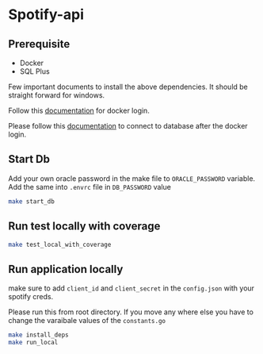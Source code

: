 # Spotify-api

## Prerequisite

* Docker
* SQL Plus

Few important documents to install the above dependencies. It should be straight forward for windows.

Follow this [documentation](https://collabnix.com/how-to-run-oracle-database-in-a-docker-container-using-docker-compose/) for docker login.

Please follow this [documentation](https://oralytics.com/2022/09/22/running-oracle-database-on-docker-on-apple-m1-chip/) to connect to database after the docker login.

## Start Db

Add your own oracle password in the make file to ``ORACLE_PASSWORD`` variable. Add the same into ``.envrc`` file in ``DB_PASSWORD`` value

```sh
make start_db
```

## Run test locally with coverage

```sh
make test_local_with_coverage
```

## Run application locally

make sure to add `client_id` and `client_secret` in the `config.json` with your spotify creds.

Please run this from root directory. If you move any where else you have to change the varaibale values of the `constants.go`

```sh
make install_deps
make run_local
```
